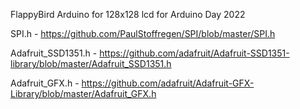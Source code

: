 FlappyBird Arduino  for 128x128 lcd for Arduino Day 2022
 
SPI.h - https://github.com/PaulStoffregen/SPI/blob/master/SPI.h  

Adafruit_SSD1351.h - https://github.com/adafruit/Adafruit-SSD1351-library/blob/master/Adafruit_SSD1351.h  

Adafruit_GFX.h - https://github.com/adafruit/Adafruit-GFX-Library/blob/master/Adafruit_GFX.h  
